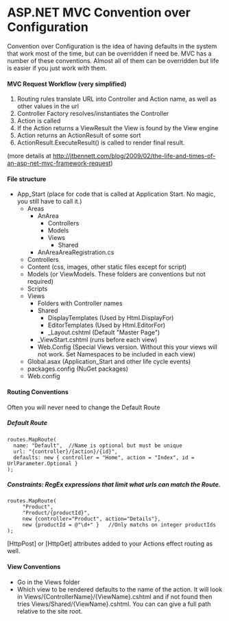 # ASP.NET MVC Convention over Configuration
Convention over Configuration is the idea of having defaults in the system that work most of the time, but can be overridden if need be. MVC has a number of these conventions.  Almost all of them can be overridden but life is easier if you just work with them.

#### MVC Request Workflow (very simplified)
1. Routing rules translate URL into Controller and Action name, as well as other values in the url
2. Controller Factory resolves/instantiates the Controller
3. Action is called
4. If the Action returns a ViewResult the View is found by the View engine
5. Action returns an ActionResult of some sort
6. ActionResult.ExecuteResult() is called to render final result.

(more details at http://jtbennett.com/blog/2009/02/the-life-and-times-of-an-asp-net-mvc-framework-request)



#### File structure

- App_Start (place for code that is called at Application Start.  No magic, you still have to call it.)
	- Areas
		- AnArea
			- Controllers
			- Models
			- Views
				- Shared
		- AnAreaAreaRegistration.cs
	- Controllers
	- Content (css, images, other static files except for script)
	- Models (or ViewModels.  These folders are conventions but not required)
	- Scripts
	- Views
		- Folders with Controller names
		- Shared
			- DisplayTemplates (Used by Html.DisplayFor)
			- EditorTemplates (Used by Html.EditorFor)
			- \_Layout.cshtml  (Default "Master Page")
		- \_ViewStart.cshtml (runs before each view)
		- Web.Config (Special Views version. Without this your views will not work.  Set Namespaces to be included in each view)
	- Global.asax (Application_Start and other life cycle events)
	- packages.config (NuGet packages)
	- Web.config
	
	

#### Routing Conventions
Often you will never need to change the Default Route
##### Default Route

    routes.MapRoute(
      name: "Default",  //Name is optional but must be unique
      url: "{controller}/{action}/{id}",
      defaults: new { controller = "Home", action = "Index", id = UrlParameter.Optional }
	);


##### Constraints: RegEx expressions that limit what urls can match the Route.
    routes.MapRoute(
   		 "Product",
   		 "Product/{productId}",
   		 new {controller="Product", action="Details"},
   		 new {productId = @"\d+" }   //Only matchs on integer productIds
   	);
	

[HttpPost] or [HttpGet] attributes added to your Actions effect routing as well.


	
#### View Conventions
* Go in the Views folder
* Which view to be rendered defaults to the name of the action.  It will look in Views/{ControllerName}/{ViewName}.cshtml and if not found then tries Views/Shared/{ViewName}.cshtml.  You can can give a full path relative to the site root.
